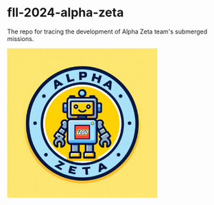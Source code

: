 # fll-2024-alpha-zeta
The repo for tracing the development of Alpha Zeta team's submerged missions.

<img src="https://github.com/pkqguo/fll-2024-alpha-zeta/blob/main/resources/images/alpha-zeta-logo.jpeg" alt="Team Logo" width="350" />
